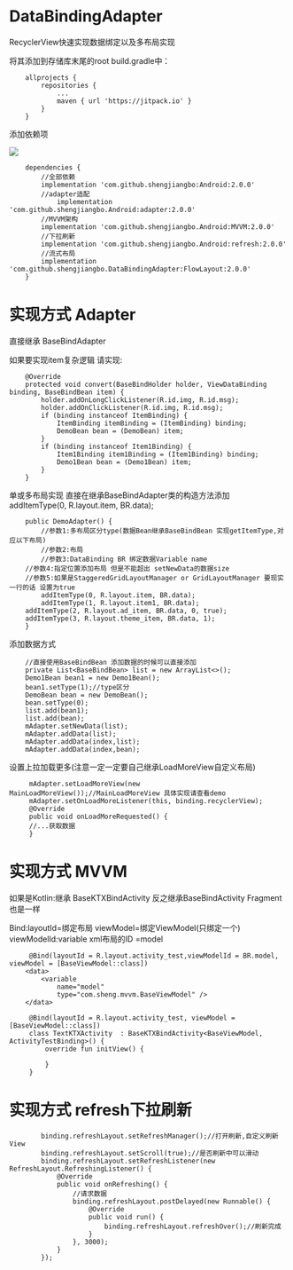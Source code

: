 # DataBindingAdapter
  RecyclerView快速实现数据绑定以及多布局实现
  
  将其添加到存储库末尾的root build.gradle中：
  
```
	allprojects {
		repositories {
			...
			maven { url 'https://jitpack.io' }
		}
	}
```

  添加依赖项
  
  [![](https://jitpack.io/v/shengjiangbo/DataBindingAdapter.svg)](https://jitpack.io/#shengjiangbo/DataBindingAdapter)
  
```
	dependencies {
		//全部依赖
		implementation 'com.github.shengjiangbo:Android:2.0.0'
		//adapter适配
	        implementation 'com.github.shengjiangbo.Android:adapter:2.0.0'
		//MVVM架构
		implementation 'com.github.shengjiangbo.Android:MVVM:2.0.0'
		//下拉刷新
		implementation 'com.github.shengjiangbo.Android:refresh:2.0.0'
		//流式布局
		implementation 'com.github.shengjiangbo.DataBindingAdapter:FlowLayout:2.0.0'
	}
```

# 实现方式 Adapter
  直接继承 BaseBindAdapter
  
  如果要实现item复杂逻辑 请实现:
     
```
    @Override
    protected void convert(BaseBindHolder holder, ViewDataBinding binding, BaseBindBean item) {
        holder.addOnLongClickListener(R.id.img, R.id.msg);
        holder.addOnClickListener(R.id.img, R.id.msg);
        if (binding instanceof ItemBinding) {
            ItemBinding itemBinding = (ItemBinding) binding;
            DemoBean bean = (DemoBean) item;
        }
        if (binding instanceof Item1Binding) {
            Item1Binding item1Binding = (Item1Binding) binding;
            Demo1Bean bean = (Demo1Bean) item;
        }
    }
```
    
  单或多布局实现 直接在继承BaseBindAdapter类的构造方法添加 addItemType(0, R.layout.item, BR.data);
    
```
    public DemoAdapter() {
        //参数1:多布局区分type(数据Bean继承BaseBindBean 实现getItemType,对应以下布局)
        //参数2:布局
        //参数3:DataBinding BR 绑定数据Variable name
	//参数4:指定位置添加布局 但是不能超出 setNewData的数据size 
	//参数5:如果是StaggeredGridLayoutManager or GridLayoutManager 要现实一行的话 设置为true
        addItemType(0, R.layout.item, BR.data);
        addItemType(1, R.layout.item1, BR.data);
	addItemType(2, R.layout.ad_item, BR.data, 0, true);
	addItemType(3, R.layout.theme_item, BR.data, 1);
    }
```

  添加数据方式
    
```
    //直接使用BaseBindBean 添加数据的时候可以直接添加
    private List<BaseBindBean> list = new ArrayList<>();
    Demo1Bean bean1 = new Demo1Bean();
    bean1.setType(1);//type区分
    DemoBean bean = new DemoBean();
    bean.setType(0);
    list.add(bean1);
    list.add(bean);
    mAdapter.setNewData(list);
    mAdapter.addData(list);
    mAdapter.addData(index,list);
    mAdapter.addData(index,bean);
```

  设置上拉加载更多(注意一定一定要自己继承LoadMoreView自定义布局)
    
```
     mAdapter.setLoadMoreView(new MainLoadMoreView());//MainLoadMoreView 具体实现请查看demo
     mAdapter.setOnLoadMoreListener(this, binding.recyclerView);
     @Override
     public void onLoadMoreRequested() {
     //...获取数据
     }
```

# 实现方式 MVVM

   如果是Kotlin:继承 BaseKTXBindActivity 反之继承BaseBindActivity Fragment也是一样
   
   Bind:layoutId=绑定布局 viewModel=绑定ViewModel(只绑定一个) viewModelId:variable xml布局的ID =model
   
```
     @Bind(layoutId = R.layout.activity_test,viewModelId = BR.model, viewModel = [BaseViewModel::class])
    <data>
        <variable
            name="model"
            type="com.sheng.mvvm.BaseViewModel" />
    </data>
    
     @Bind(layoutId = R.layout.activity_test, viewModel = [BaseViewModel::class])
     class TextKTXActivity  : BaseKTXBindActivity<BaseViewModel, ActivityTestBinding>() {
         override fun initView() {

         }
     }
```

# 实现方式 refresh下拉刷新

```
        binding.refreshLayout.setRefreshManager();//打开刷新,自定义刷新View
        binding.refreshLayout.setScroll(true);//是否刷新中可以滑动
        binding.refreshLayout.setRefreshListener(new RefreshLayout.RefreshingListener() {
            @Override
            public void onRefreshing() {
                //请求数据
                binding.refreshLayout.postDelayed(new Runnable() {
                    @Override
                    public void run() {
                        binding.refreshLayout.refreshOver();//刷新完成
                    }
                }, 3000);
            }
        });
```
